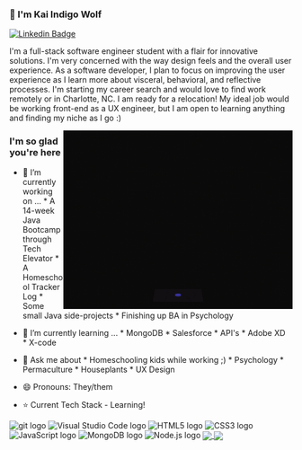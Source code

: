 ### 🐺 I'm Kai Indigo Wolf

[![Linkedin Badge](https://img.shields.io/badge/-LinkedIn-0e76a8?style=plastic-square&logo=Linkedin&logoColor=white)](https://www.linkedin.com/in/indigowolf/)

I'm a full-stack software engineer student with a flair for innovative solutions. I'm very concerned with the way design feels and the overall user experience. As a software developer, I plan to focus on improving the user experience as I learn more about visceral, behavioral, and reflective processes. I'm starting my career search and would love to find work remotely or in Charlotte, NC. I am ready for a relocation! My ideal job would be working front-end as a UX engineer, but I am open to learning anything and finding my niche as I go :)

<img align="right" alt="GIF" src="https://github.com/IndigoW0lf/IndigoW0lf/blob/8fd6f0dbc30c2ffb631afb85ed188c1dc8dac3ad/CatGirlGif.gif" width="408" height="318"/>

### I'm so glad you're here 

- 🔭 I’m currently working on ...
      * A 14-week Java Bootcamp through Tech Elevator
      * A Homeschool Tracker Log
      * Some small Java side-projects
      * Finishing up BA in Psychology

- 🌱 I’m currently learning ...
      * MongoDB 
      * Salesforce
      * API's
      * Adobe XD
      * X-code

- 💬 Ask me about
      * Homeschooling kids while working ;)
      * Psychology
      * Permaculture
      * Houseplants
      * UX Design

- 😄 Pronouns: They/them

- ⭐️ Current Tech Stack - Learning!


<img src="https://img.shields.io/badge/git-282C34?logo=git&logoColor=61DAFB" alt="git logo" title="git" height="25" />
<img src="https://img.shields.io/badge/VS%20Code-282C34?logo=visual-studio-code&logoColor=61DAFB" alt="Visual Studio Code logo" title="Visual Studio Code" height="25"/>
<img src="https://img.shields.io/badge/HTML5-282C34?logo=html5&logoColor=61DAFB" alt="HTML5 logo" title="HTML5" height="25"/>
<img src="https://img.shields.io/badge/CSS3-282C34?logo=css3&logoColor=61DAFB" alt="CSS3 logo" title="CSS3" height="25" />
<img src="https://img.shields.io/badge/JavaScript-282C34?logo=javascript&logoColor=61DAFB" alt="JavaScript logo" title="JavaScript" height="25" />
<img src="https://img.shields.io/badge/MongoDB-282C34?logo=mongodb&logoColor=61DAFB" alt="MongoDB logo" title="MongoDB" height="25" />
<img src="https://img.shields.io/badge/Node.js-282C34?logo=node.js&logoColor=61DAFB" alt="Node.js logo" title="Node.js" height="25" />

 <a href="https://github.com/anuraghazra/github-readme-stats">
  <img align="center" src="https://github-readme-stats.vercel.app/api?username=indigow0lf&show_icons=true&theme=gotham&count_private=true&hide_rank"/>
</a>
<a href="https://github.com/anuraghazra/github-readme-stats">
  <img align="center" src="https://github-readme-stats.vercel.app/api/top-langs/?username=indigow0lf&layout=compact&theme=gotham"/>
</a>

